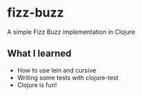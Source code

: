 # fizz-buzz

A simple Fizz Buzz implementation in Clojure

## What I learned

* How to use lein and cursive
* Writing some tests with clojure-test
* Clojure is fun!
